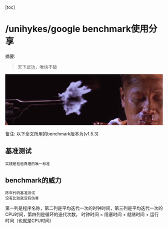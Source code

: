 
[toc]

# /unihykes/google benchmark使用分享

摘要:
>天下武功，唯快不破

![优雅](./res/speed.gif)


备注:
以下全文所用的benchmark版本为[v1.5.3]

## 基准测试
    实践是检验真理的唯一标准
    
## benchmark的威力
    陈年代码基准测试
    没有比较就没有伤害
    
    
第一列是程序名称，第二列是平均迭代一次的时钟时间，第三列是平均迭代一次的CPU时间，第四列是循环的迭代次数。
时钟时间 = 阻塞时间 + 就绪时间 + 运行时间（也就是CPU时间）